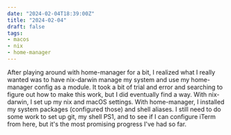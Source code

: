 ```yaml
---
date: "2024-02-04T18:39:00Z"
title: "2024-02-04"
draft: false
tags:
- macos
- nix
- home-manager
---
```


After playing around with home-manager for a bit, I realized what I really wanted was to have nix-darwin manage my system and use my home-manager config as a module.
It took a bit of trial and error and searching to figure out how to make this work, but I did eventually find a way.
With nix-darwin, I set up my nix and macOS settings.
With home-manager, I installed my system packages (configured those) and shell aliases.
I still need to do some work to set up git, my shell PS1, and to see if I can configure iTerm from here, but it's the most promising progress I've had so far.
